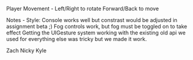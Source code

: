 Player Movement - 
Left/Right to rotate
Forward/Back to move

Notes - Style:
Console works well but constrast would be adjusted in assignment beta ;)
Fog controls work, but fog must be toggled on to take effect
Getting the UIGesture system working with the existing old api we used for everything else was tricky but we made it work. 

Zach
Nicky
Kyle

